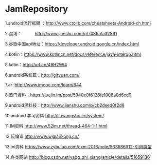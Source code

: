 # JamRepository
1.android流行框架 ：http://www.ctolib.com/cheatsheets-Android-ch.html

2.混淆：           http://www.jianshu.com/p/7436a1a32891

3.谷歌中国api地址：https://developer.android.google.cn/index.html

4.kotlin：https://www.kotlincn.net/docs/reference/java-interop.html

5.kotin：http://url.cn/49H2Wl4

6.android系统篇：http://gityuan.com/

7.ar :http://www.imooc.com/learn/844

8.热门资料：https://juejin.im/post/5940e0f6128fe1006a0d6cd9

9.android黑科技：http://www.jianshu.com/p/cb2deed0f2d8

10.android 学习资料 http://liuwangshu.cn/system/

11.IM资料 http://www.52im.net/thread-464-1-1.html

12.反编译 http://www.wjdiankong.cn/

13.jni资料 https://www.zybuluo.com/cxm-2016/note/563686#12-引用类型

14.各类网站 http://blog.csdn.net/yabg_zhi_xiang/article/details/51659136
